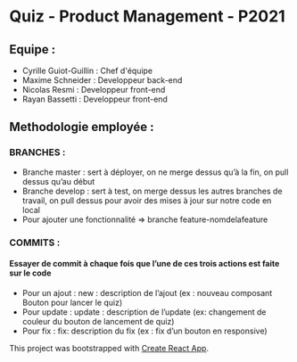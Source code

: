 # Quiz - Product Management - P2021

## Equipe : 

- Cyrille Guiot-Guillin : Chef d'équipe
- Maxime Schneider : Developpeur back-end
- Nicolas Resmi : Developpeur front-end
- Rayan Bassetti : Developpeur front-end

## Methodologie employée : 

### BRANCHES : 

- Branche master : sert à déployer, on ne merge dessus qu’à la fin, on pull dessus qu’au début
- Branche develop : sert à test, on merge dessus les autres branches de travail, on pull dessus pour avoir des mises à jour sur notre code en local
- Pour ajouter une fonctionnalité => branche feature-nomdelafeature

### COMMITS : 

#### Essayer de commit à chaque fois que l’une de ces trois actions est faite sur le code

- Pour un ajout : new : description de l’ajout (ex : nouveau composant Bouton pour lancer le quiz)
- Pour update : update : description de l’update (ex: changement de couleur du bouton de lancement de quiz)
- Pour fix : fix: description du fix (ex : fix d’un bouton en responsive)

This project was bootstrapped with [Create React App](https://github.com/facebook/create-react-app).
